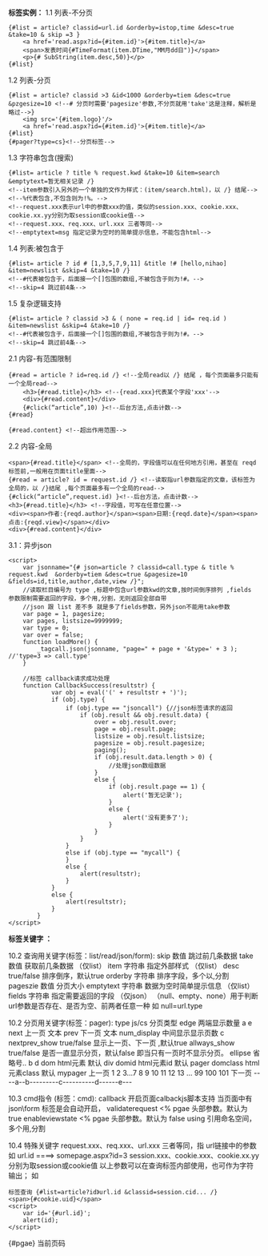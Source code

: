 ﻿
**标签实例：**
1.1 列表-不分页
```
{#list = article? classid=url.id &orderby=istop,time &desc=true &take=10 & skip =3 }
    <a href='read.aspx?id={#item.id}'>{#item.title}</a> 
    <span>发表时间{#TimeFormat(item.DTime,"MM月dd日")}</span>
    <p>{# SubString(item.desc,50)}</p>
{#list}
```
1.2 列表-分页
```
{#list = article? classid >3 &id<1000 &orderby=tiem &desc=true &pzgesize=10 <!--# 分页时需要'pagesize'参数,不分页就用'take'这是注释，解析是略过-->}
    <img src='{#item.logo}'/>
    <a href='read.aspx?id={#item.id}'>{#item.title}</a>
{#list}
{#pager?type=cs}<!--分页标签-->
```
1.3 字符串包含(搜索)
```
{#list= article ? title % request.kwd &take=10 &item=search &emptytext=暂无相关记录 /}
<!--item参数引入另外的一个单独的文作为样式：(item/search.html)，以 /} 结尾-->
<!--%代表包含,不包含则为!%。-->
<!--request.xxx表示url中的参数xxx的值，类似的session.xxx、cookie.xxx、cookie.xx.yy分别为取session或cookie值-->
<!--request.xxx、req.xxx、url.xxx 三者等同-->
<!--emptytext=msg 指定记录为空时的简单提示信息，不能包含html-->
```
1.4 列表:被包含于
```
{#list= article ? id # [1,3,5,7,9,11] &title !# [hello,nihao] &item=newslist &skip=4 &take=10 /}
<!--#代表被包含于，后面接一个[]包围的数组,不被包含于则为!#。-->
<!--skip=4 跳过前4条-->
```
1.5 复杂逻辑支持
```
{#list= article ? classid >3 & ( none = req.id | id= req.id ) &item=newslist &skip=4 &take=10 /}
<!--#代表被包含于，后面接一个[]包围的数组,不被包含于则为!#。-->
<!--skip=4 跳过前4条-->
```
2.1 内容-有范围限制
```
{#read = article ? id=req.id /} <!--全局read以 /} 结尾 ，每个页面最多只能有一个全局read-->
    <h3>{#read.title}</h3> <!--{read.xxx}代表某个字段'xxx'-->
    <div>{#read.content}</div>
    {#click(“article”,10) }<!--后台方法,点击计数-->
{#read}

{#read.content} <!--超出作用范围-->

```
2.2 内容-全局
```
<span>{#read.title}</span> <!--全局的，字段值可以在任何地方引用，甚至在 reqd 标签前,一般用在页面title里面-->
{#read = article? id = request.id /} <!--读取指url参数指定的文章，该标签为全局的，以 /}结尾 ,每个页面最多有一个全局的read-->
{#click(“article”,request.id) }<!--后台方法，点击计数-->
<h3>{#read.title}</h3> <!--字段值，可写在任意位置-->
<div><span>作者:{reqd.author}</span><span>日期:{reqd.date}</span><span>点击:{reqd.view}</span></div>
<div>{#read.content}</div>
```

3.1：异步json
<!--json标签需在js脚本中使用-->
```
<script>
    var jsonname="{# json=article ? classid=call.type & title % request.kwd  &orderby=tiem &desc=true &pagesize=10 &fields=id,title,author,date,view /}"; 
    //读取栏目编号为 type ,标题中包含url参数kwd的文章,按时间倒序排列 ,fields 参数限制需要返回的字段，多个用,分割，无则返回全部自带
    //json 跟 list 差不多 就是多了fields参数，另外json不能用take参数
    var page = 1, pagesize;
    var pages, listsize=9999999;
    var type = 0;
    var over = false;
    function loadMore() {
        _tagcall.json(jsonname, "page=" + page + '&type=' + 3 ); //'type=3 => call.type'
    }
    
    //标签 callback请求成功处理
    function CallbackSuccess(resultstr) {
            var obj = eval('(' + resultstr + ')');
            if (obj.type) {
                if (obj.type == "jsoncall") {//json标签请求的返回
                    if (obj.result && obj.result.data) {
                        over = obj.result.over;
                        page = obj.result.page;
                        listsize = obj.result.listsize;
                        pagesize = obj.result.pagesize;
                        paging();
                        if (obj.result.data.length > 0) {
                            //处理json数组数据
                        }
                        else {
                            if (obj.result.page == 1) {
                                alert('暂无记录');
                            }
                            else {
                                alert('没有更多了');
                            }
                        }
                    }
                }
                else if (obj.type == "mycall") {
                }
                else {
                    alert(resultstr);
                }
            }
            else {
                alert(resultstr);
            }
        }
</script>
```
**标签关键字 ：**

10.2 查询用关键字(标签：list/read/json/form):
skip 数值  跳过前几条数据
take 数值  获取前几条数据 （仅list）
item 字符串  指定外部样式 （仅list）
desc true/false  排序倒序，默认true 
orderby 字符串  排序字段，多个以,分割
pageszie 数值  分页大小
emptytext 字符串   数据为空时简单提示信息 （仅list）
fields 字符串  指定需要返回的字段 （仅json）
（null、empty、none）用于判断url参数是否存在、是否为空、前两者任意一种 如 null=url.type

10.2 分页用关键字(标签：pager):
type js/cs 分页类型 
edge 两端显示数量 a e
next 上一页 文本
prev 下一页 文本
num_display 中间显示显示页数 c
nextprev_show true/false 显示上一页、下一页 ,默认true
allways_show true/false 是否一直显示分页，默认false 即当只有一页时不显示分页。
ellipse 省略号.. b d
dom html元素 默认 div
domid html元素id 默认 pager
domclass html元素class 默认 mypager
上一页  1 2 3...7 8 9 10 11 12 13 ... 99 100 101 下一页
        ----a--b---------c----------d------e---

10.3 cmd指令 (标签：cmd):
callback 开启页面calbackjs脚本支持 当页面中有 json\form 标签是会自动开启，
validaterequest <% pgae 头部参数。默认为 true
enableviewstate <% pgae 头部参数。默认为 false
using 引用命名空间，多个用,分割

10.4 特殊关键字
request.xxx、req.xxx、url.xxx 三者等同，指 url链接中的参数 如 url.id ====> somepage.aspx?id=3
session.xxx、cookie.xxx、cookie.xx.yy分别为取session或cookie值
以上参数可以在查询标签内部使用，也可作为字符输出；
如 
``` 
标签查询 {#list=article?id》url.id &classid=session.cid... /}  
<span>{#cookie.uid}</span>
<script>
    var id='{#url.id}'; 
    alert(id); 
</script>
```
{#pgae} 当前页码
